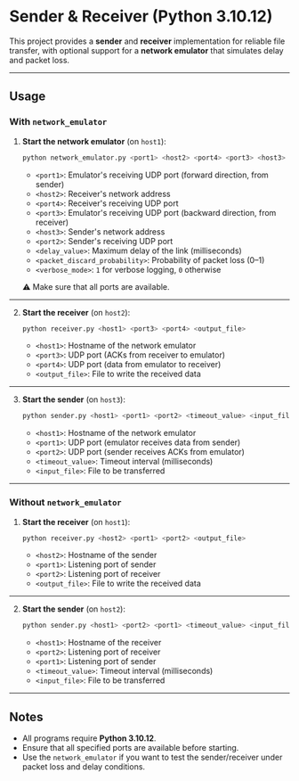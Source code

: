 # Sender & Receiver (Python 3.10.12)

This project provides a **sender** and **receiver** implementation for reliable file transfer, with optional support for a **network emulator** that simulates delay and packet loss.  

---

## Usage

### With `network_emulator`

1. **Start the network emulator** (on `host1`):

   ```bash
   python network_emulator.py <port1> <host2> <port4> <port3> <host3> <port2> <delay_value> <packet_discard_probability> <verbose_mode>
   ```

   - `<port1>`: Emulator's receiving UDP port (forward direction, from sender)  
   - `<host2>`: Receiver's network address  
   - `<port4>`: Receiver's receiving UDP port  
   - `<port3>`: Emulator's receiving UDP port (backward direction, from receiver)  
   - `<host3>`: Sender's network address  
   - `<port2>`: Sender's receiving UDP port  
   - `<delay_value>`: Maximum delay of the link (milliseconds)  
   - `<packet_discard_probability>`: Probability of packet loss (0–1)  
   - `<verbose_mode>`: `1` for verbose logging, `0` otherwise  

   ⚠️ Make sure that all ports are available.

---

2. **Start the receiver** (on `host2`):

   ```bash
   python receiver.py <host1> <port3> <port4> <output_file>
   ```

   - `<host1>`: Hostname of the network emulator  
   - `<port3>`: UDP port (ACKs from receiver to emulator)  
   - `<port4>`: UDP port (data from emulator to receiver)  
   - `<output_file>`: File to write the received data  

---

3. **Start the sender** (on `host3`):

   ```bash
   python sender.py <host1> <port1> <port2> <timeout_value> <input_file>
   ```

   - `<host1>`: Hostname of the network emulator  
   - `<port1>`: UDP port (emulator receives data from sender)  
   - `<port2>`: UDP port (sender receives ACKs from emulator)  
   - `<timeout_value>`: Timeout interval (milliseconds)  
   - `<input_file>`: File to be transferred  

---

### Without `network_emulator`

1. **Start the receiver** (on `host1`):

   ```bash
   python receiver.py <host2> <port1> <port2> <output_file>
   ```

   - `<host2>`: Hostname of the sender  
   - `<port1>`: Listening port of sender  
   - `<port2>`: Listening port of receiver  
   - `<output_file>`: File to write the received data  

---

2. **Start the sender** (on `host2`):

   ```bash
   python sender.py <host1> <port2> <port1> <timeout_value> <input_file>
   ```

   - `<host1>`: Hostname of the receiver  
   - `<port2>`: Listening port of receiver  
   - `<port1>`: Listening port of sender  
   - `<timeout_value>`: Timeout interval (milliseconds)  
   - `<input_file>`: File to be transferred  

---

## Notes

- All programs require **Python 3.10.12**.  
- Ensure that all specified ports are available before starting.  
- Use the `network_emulator` if you want to test the sender/receiver under packet loss and delay conditions.  
